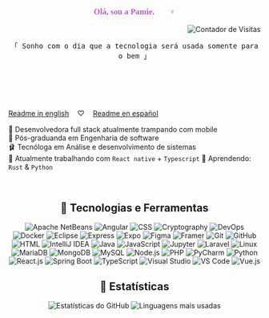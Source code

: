 <link href="https://fonts.googleapis.com/css2?family=Dancing+Script:wght@700&display=swap" rel="stylesheet">

<div align="center">
  <h3 style="color:#BE5AD7; font-family:Cursive;">Olá, sou a Pamie. 🧚🏾‍♀️</h3>
  <p align="right">
    <img src="https://komarev.com/ghpvc/?username=o-cafe-e-o-elefante&color=BE5AD7&style=flat-square" alt="Contador de Visitas" />
  </p>
</div>

<p align="center"> 
  <samp>
    「 Sonho com o dia que a tecnologia será usada somente para o bem 」
    <br>
    <br>
  </samp>
  
</p>
<br>
<br>
<br> 

[Readme in english](./README_ENG.md)   ㅤ♡ㅤ   [Readme en español](./README_ESP.md)  

🦩 Desenvolvedora full stack atualmente trampando com mobile
 <br>
🩷 Pós-graduanda em Engenharia de software <br>
🩰 Tecnóloga em Análise e desenvolvimento de sistemas <br>
👛 Atualmente trabalhando com `React native` + `Typescript` 
🧠 Aprendendo: `Rust` & `Python`

<br> 

<div align="center">

## 🫧 Tecnologias e Ferramentas

![Apache NetBeans](https://img.shields.io/badge/Apache%20NetBeans-BE5AD7?style=flat&logo=apachenetbeanside&logoColor=white) ![Angular](https://img.shields.io/badge/Angular-BE5AD7?style=flat&logo=angular&logoColor=white) ![CSS](https://img.shields.io/badge/-CSS3-BE5AD7?style=flat&logo=css3&logoColor=white) ![Cryptography](https://img.shields.io/badge/Cryptography-BE5AD7?style=flat&logo=cryptography&logoColor=white) ![DevOps](https://img.shields.io/badge/DevOps-BE5AD7?style=flat&logo=devops&logoColor=white) ![Docker](https://img.shields.io/badge/-Docker-BE5AD7?style=flat&logo=docker&logoColor=white) ![Eclipse](https://img.shields.io/badge/-Eclipse-BE5AD7?style=flat&logo=eclipse&logoColor=white) ![Express](https://img.shields.io/badge/Express-BE5AD7?style=flat&logo=express&logoColor=white) ![Expo](https://img.shields.io/badge/-Expo-BE5AD7?style=flat&logo=expo&logoColor=white) 
![Figma](https://img.shields.io/badge/-Figma-BE5AD7?style=flat&logo=figma&logoColor=white) ![Framer](https://img.shields.io/badge/-Framer-BE5AD7?style=flat&logo=framer&logoColor=white) ![Git](https://img.shields.io/badge/-Git-BE5AD7?style=flat&logo=git&logoColor=white) 
![GitHub](https://img.shields.io/badge/-GitHub-BE5AD7?style=flat&logo=github&logoColor=white) ![HTML](https://img.shields.io/badge/-HTML5-BE5AD7?style=flat&logo=html5&logoColor=white) ![IntelliJ IDEA](https://img.shields.io/badge/-IntelliJ%20IDEA-BE5AD7?style=flat&logo=intellij-idea&logoColor=white) 
![Java](https://img.shields.io/badge/-Java-BE5AD7?style=flat&logo=java&logoColor=white) ![JavaScript](https://img.shields.io/badge/-JavaScript-BE5AD7?style=flat&logo=javascript&logoColor=white) ![Jupyter](https://img.shields.io/badge/Jupyter-BE5AD7?style=flat&logo=jupyter&logoColor=white) 
![Laravel](https://img.shields.io/badge/-Laravel-BE5AD7?style=flat&logo=laravel&logoColor=white) ![Linux](https://img.shields.io/badge/-Linux-BE5AD7?style=flat&logo=linux&logoColor=white) ![MariaDB](https://img.shields.io/badge/-MariaDB-BE5AD7?style=flat&logo=mariadb&logoColor=white) 
![MongoDB](https://img.shields.io/badge/MongoDB-BE5AD7?style=flat&logo=mongodb&logoColor=white) ![MySQL](https://img.shields.io/badge/-MySQL-BE5AD7?style=flat&logo=mysql&logoColor=white) ![Node.js](https://img.shields.io/badge/-Node.js-BE5AD7?style=flat&logo=node.js&logoColor=white) 
![PHP](https://img.shields.io/badge/-PHP-BE5AD7?style=flat&logo=php&logoColor=white) ![PyCharm](https://img.shields.io/badge/-PyCharm-BE5AD7?style=flat&logo=pycharm&logoColor=white) ![Python](https://img.shields.io/badge/-Python-BE5AD7?style=flat&logo=python&logoColor=white) 
![React.js](https://img.shields.io/badge/-React-BE5AD7?style=flat&logo=react&logoColor=white) ![Spring Boot](https://img.shields.io/badge/-Spring%20Boot-BE5AD7?style=flat&logo=spring-boot&logoColor=white) ![TypeScript](https://img.shields.io/badge/-TypeScript-BE5AD7?style=flat&logo=typescript&logoColor=white)
![Visual Studio](https://img.shields.io/badge/Visual_Studio-BE5AD7?style=flat&logo=visual%20studio&logoColor=white) ![VS Code](https://img.shields.io/badge/-VS%20Code-BE5AD7?style=flat&logo=visual-studio-code&logoColor=white) ![Vue.js](https://img.shields.io/badge/-Vue.js-BE5AD7?style=flat&logo=vue.js&logoColor=white)

## 🔭 Estatísticas

<p align="center">
  <img src="https://github-readme-stats.vercel.app/api?username=o-cafe-e-o-elefante&show_icons=true&bg_color=ffffff&title_color=BE5AD7&text_color=BE5AD7&icon_color=BE5AD7&border_color=BE5AD7" alt="Estatísticas do GitHub" />
  <img src="https://github-readme-stats.vercel.app/api/top-langs/?username=o-cafe-e-o-elefante&layout=compact&bg_color=ffffff&title_color=BE5AD7&text_color=BE5AD7&icon_color=BE5AD7&border_color=BE5AD7" alt="Linguagens mais usadas" />
</p>
</div>

